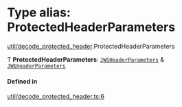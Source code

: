 # Type alias: ProtectedHeaderParameters

[util/decode_protected_header](../modules/util_decode_protected_header.md).ProtectedHeaderParameters

Ƭ **ProtectedHeaderParameters**: [`JWSHeaderParameters`](../interfaces/types.JWSHeaderParameters.md) & [`JWEHeaderParameters`](../interfaces/types.JWEHeaderParameters.md)

#### Defined in

[util/decode_protected_header.ts:6](https://github.com/panva/jose/blob/v3.14.1/src/util/decode_protected_header.ts#L6)
